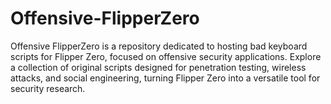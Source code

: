 # Offensive-FlipperZero
Offensive FlipperZero is a repository dedicated to hosting bad keyboard scripts for Flipper Zero, focused on offensive security applications. Explore a collection of original scripts designed for penetration testing, wireless attacks, and social engineering, turning Flipper Zero into a versatile tool for security research.
